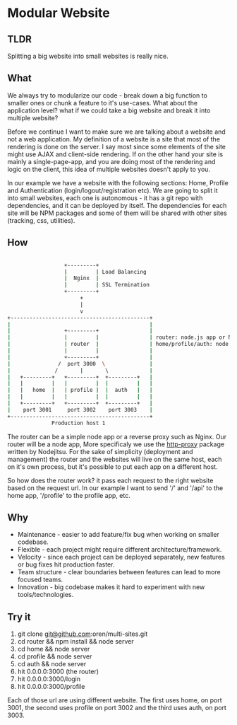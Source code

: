 # Modular Website

## TLDR
Splitting a big website into small websites is really nice.

## What
We always try to modularize our code - break down a big function to smaller ones or chunk a feature to it's use-cases.
What about the application level? what if we could take a big website and break it into multiple website?  

Before we continue I want to make sure we are talking about a website and not a web application. My definition of a website is a site that most of the rendering is done on the server.
I say most since some elements of the site might use AJAX and client-side rendering. If on the other hand your site is mainly a single-page-app, and you are doing most of the rendering and logic on the client, this idea of multiple websites doesn't apply to you.

In our example we have a website with the following sections: Home, Profile and Authentication (login/logout/registration etc).
We are going to split it into small websites, each one is autonomous - it has a git repo with dependencies, and it can be deployed by itself.
The dependencies for each site will be NPM packages and some of them will be shared with other sites (tracking, css, utilities).

## How

```bash

                  +---------+
                  |         | Load Balancing
                  |  Nginx  |
                  |         | SSL Termination
                  +---------+
                       +
                       |
                       v
+--------------------------------------------+
|                                            |
|                 +---------+                |
|                 |         |                | router: node.js app or Nginx
|                 | router  |                | home/profile/auth: node.js website
|                 |         |                | 
|                 +---------+                | 
|               /  port 3000  \              |
|              /       |       \             |
|   +---------+   +---------+  +---------+   |
|   |         |   |         |  |         |   |
|   |   home  |   | profile |  |  auth   |   |
|   |         |   |         |  |         |   |
|   +---------+   +---------+  +---------+   |
|    port 3001     port 3002    port 3003    |
+--------------------------------------------+
              Production host 1
```

The router can be a simple node app or a reverse proxy such as Nginx. Our router will be a node app, More specificaly we use the [http-proxy](https://github.com/nodejitsu/node-http-proxy) package written by Nodejitsu.
For the sake of simplicity (deployment and management) the router and the websites will live on the same host, each on it's own process, but it's possible to put each app on a different host.

So how does the router work? it pass each request to the right website based on the request url.
In our example I want to send '/' and '/api' to the home app, '/profile' to the profile app, etc.

## Why

* Maintenance - easier to add feature/fix bug when working on smaller codebase.
* Flexible - each project might require different architecture/framework.
* Velocity - since each project can be deployed separately, new features or bug fixes hit production faster.
* Team structure - clear boundaries between features can lead to more focused teams.
* Innovation - big codebase makes it hard to experiment with new tools/technologies.

## Try it

1. git clone git@github.com:oren/multi-sites.git
1. cd router && npm install && node server
1. cd home && node server
1. cd profile && node server
1. cd auth && node server
1. hit 0.0.0.0:3000 (the router)
1. hit 0.0.0.0:3000/login
1. hit 0.0.0.0:3000/profile

Each of those url are using different website. The first uses home, on port 3001, the second uses profile on port 3002 and the third uses auth, on port 3003.
